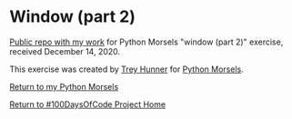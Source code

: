 # Window (part 2)

[Public repo with my work](https://github.com/mUtterberg/python_morsels/tree/master/window2/) for Python Morsels "window (part 2)" exercise, received December 14, 2020.

This exercise was created by [Trey Hunner](https://treyhunner.com/) for [Python Morsels](https://try.pythonmorsels.com/).

[Return to my Python Morsels](https://mutterberg.github.io/python_morsels)

[Return to #100DaysOfCode Project Home](https://mutterberg.github.io)
